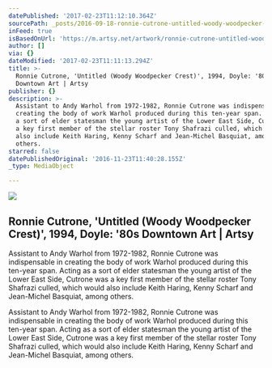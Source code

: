 ```yaml
---
datePublished: '2017-02-23T11:12:10.364Z'
sourcePath: _posts/2016-09-18-ronnie-cutrone-untitled-woody-woodpecker-crest-1994-d.md
inFeed: true
isBasedOnUrl: 'https://m.artsy.net/artwork/ronnie-cutrone-untitled-woody-woodpecker-crest'
author: []
via: {}
dateModified: '2017-02-23T11:11:13.294Z'
title: >-
  Ronnie Cutrone, 'Untitled (Woody Woodpecker Crest)', 1994, Doyle: '80s
  Downtown Art | Artsy
publisher: {}
description: >-
  Assistant to Andy Warhol from 1972-1982, Ronnie Cutrone was indispensable in
  creating the body of work Warhol produced during this ten-year span. Acting as
  a sort of elder statesman the young artist of the Lower East Side, Cutrone was
  a key first member of the stellar roster Tony Shafrazi culled, which would
  also include Keith Haring, Kenny Scharf and Jean-Michel Basquiat, among
  others.
starred: false
datePublishedOriginal: '2016-11-23T11:40:28.155Z'
_type: MediaObject

---
```

<article style=""><img src="https://imgflo.herokuapp.com/graph/2b2431f8e7ba7b0/ae094c5b2511da27c4e2783da222e81b/noop.jpg?input=https%3A%2F%2Fd32dm0rphc51dk.cloudfront.net%2FokOgZfz9EFSIqy_VHwS9bw%2Fnormalized.jpg" /><h1>Ronnie Cutrone, 'Untitled (Woody Woodpecker Crest)', 1994, Doyle: '80s Downtown Art | Artsy</h1><p>Assistant to Andy Warhol from 1972-1982, Ronnie Cutrone was indispensable in creating the body of work Warhol produced during this ten-year span. Acting as a sort of elder statesman the young artist of the Lower East Side, Cutrone was a key first member of the stellar roster Tony Shafrazi culled, which would also include Keith Haring, Kenny Scharf and Jean-Michel Basquiat, among others.</p></article>

Assistant to Andy Warhol from 1972-1982, Ronnie Cutrone was indispensable in creating the body of work Warhol produced during this ten-year span. Acting as a sort of elder statesman the young artist of the Lower East Side, Cutrone was a key first member of the stellar roster Tony Shafrazi culled, which would also include Keith Haring, Kenny Scharf and Jean-Michel Basquiat, among others.